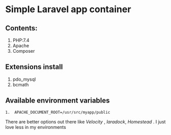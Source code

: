 # Simple Laravel app container

## Contents:

1.  PHP:7.4
2.  Apache
3.  Composer

## Extensions install
1.  pdo_mysql
2.  bcmath

## Available environment variables
```
1.  APACHE_DOCUMENT_ROOT=/usr/src/myapp/public
```

There are better options out there like *Velocity* , *laradock*, *Homestead* . I just love less in my environments

